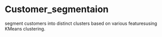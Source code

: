 # Customer_segmentaion
segment customers into distinct clusters based on various featuresusing KMeans clustering.
